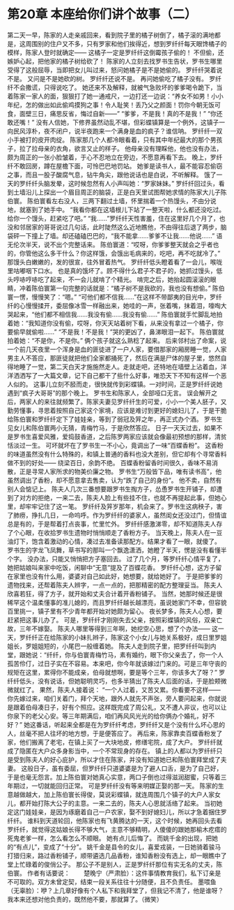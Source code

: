 # 第20章 本座给你们讲个故事（二）
第二天一早，陈家的人走亲戚回来，看到院子里的橘子树倒了，橘子滚的满地都是，这周围别的住户又不多，只有罗家和他们挨得近，想到罗纤纤每天眼馋橘子的模样，陈家人登时就确定——
这橘子一定是罗纤纤这倒霉孩子偷的！
不但偷，还嫉妒心起，把他家的橘子树给砍了！
陈家的人立刻去找罗书生告状，罗书生哪里受得了这般屈辱，当即把女儿叫过来，怒问她橘子是不是她偷的。
罗纤纤哭着说不是。
又问是不是她砍的树。
罗纤纤还说不是。
再问她偷吃了橘子没有。
罗纤纤不会撒谎，只得说吃了。
她还来不及解释，就被气急败坏的爹爹喝令跪下，当着陈家一家人的面，狠狠打了她一通戒尺，一边打还一边说：“养女不如男！小小年纪，怎的做出如此偷鸡摸狗之事！令人耻笑！丢乃父之颜面！罚你今朝无饭可食，面壁三日，痛思反省，悔过自新——”
“爹爹，不是我！真的不是我！”
“你还敢还嘴！”
没有人信她，下修界虽然动乱不堪，但彩蝶镇算是一个例外，这镇子一向民风淳朴，夜不闭户，说半夜跑来一个满身是血的疯子？谁信呐。
罗纤纤一双小手被打的皮开肉绽。
陈家那几个人都冷眼看着，只有其中年纪最大的那个男孩子，拉了拉母亲的衣角，欲言又止的样子。
他母亲没有理睬他，他也没有办法，颇为周正的一张小脸皱着，于心不忍地立在旁边，不愿意再看下去。
晚上，罗纤纤不敢回房，蹲在屋檐下面，可怜巴巴地罚站。
她爹是读书人，最不能容忍偷窃之事，而且一股子酸腐气息，钻牛角尖，跟他说话也是白说，不听解释。
饿了一天的罗纤纤头脑发晕，这时候忽然有人小声叫她：“罗家妹妹。”
罗纤纤回过头，看到土墙沿儿上探出一个眉目周正的脑袋，正是白天里试图帮她求情的陈家大儿子陈伯寰。
陈伯寰看左右没人，三两下翻过土墙，怀里揣着一个热馒头，不由分说地，就塞到了她手中。
“我看你都在这墙根儿下站了一整天啦，什么都还没吃过。给你一个馒头，赶紧吃了吧。”
“我……”罗纤纤天性害羞，住在这里好几个月了，也没和邻居家的哥哥说过几句话，此时陡然这么近地瞧他，不由得往后退了两步，脑袋砰一下撞上了墙。却还磕磕巴巴的，“我不能拿……爹爹不让我……他说……”
语无伦次半天，说不出个完整话来。
陈伯寰道：“哎呀，你爹爹整天就会之乎者也的，你管他这么多干什么？你这样饿，会饿出毛病来的，吃吧，再不吃就冷了。”
那馒头白嫩嫩的，发的很宣，往外冒着热气。
罗纤纤低头瞪着看了一会儿，喉咙里咕嘟咽下口水。
也是真的饿坏了。顾不得什么君子不君子的，她抓过馒头，低头哼哧哼哧吃了起来，不一会儿就啃了个精光。
啃完之后，她抬起圆滚滚的眼睛，冲着陈伯寰第一句完整的话就是：“橘子树不是我砍的，我也没有想偷。”
陈伯寰一愣，慢慢笑了：“嗯。”
“可他们都不信我……”在这样不带鄙夷的目光中，罗纤纤的心慢慢揉开，委屈像冰雪一样融出来，她哇的一声，张着嘴，抹着泪，嚎啕大哭起来，“他们都不相信我……我没有偷……我没有偷……”
陈伯寰就手忙脚乱地拍着她：“我知道你没有偷，哎呀，你天天站着树下看，从来没有拿过一个橘子，你要偷早就偷啦……”
“不是我！不是我！”哭的更凶了，鼻涕眼泪一起下。
陈伯寰就拍着她：“不是你，不是你。”
俩个孩子就这么熟稔了起来。
后来邻村出了命案，说一个前几天夜里一个浑身是血的匪徒进了一户人家，要借那家的厢房睡一觉，人家男主人不答应，那匪徒就把他们全家都捅死了，然后在满是尸体的屋子里，悠然自得地睡了一觉，第二天白天才施施然走人。走就走吧，还特地在墙壁上沾着血，洋洋洒洒写了一大篇文章，记下自己都干了些什么好事，唯恐天下不知有这样一个恶人似的。
这事儿立刻不胫而走，很快就传到彩蝶镇。一对时间，正是罗纤纤说她遇到“疯子大哥哥”的那个晚上。
罗书生和陈家人，全部哑口无言。
误会解开之后，两家人的来往就频繁了。陈家夫妻见罗纤纤生的可爱，小小一个美人胚子，又勤劳懂事，寻思着按照自己家这个家境，应该是难讨到更好的媳妇儿了，于是干脆给陈伯寰和罗纤纤定下了娃娃亲，等到了弱冠及笄之年，再正式办个酒。
罗书生见女儿和陈伯寰两小无猜，青梅竹马，于是欣然答应。
日子一天天过去，如果不是罗书生喜爱风雅，爱捣鼓香道，之后陈罗两家应该就会像最初预想的那样，清贫恬淡过一生。
可坏就坏在了罗书生一不小心，竟调出了一味“百蝶香粉”。
这香粉的味道虽然没有什么特殊的，和镇上普通的香料也没大差别，但它却有个寻常香料做不到的好处——
绕梁百日，余韵不绝。
百蝶香粉留香时间很久，香味不易消散，正是寻常人家所求的物美价廉之物。
罗书生“万般皆下品，唯有读书高”，他虽然调出了香粉，却不愿意拿去售卖，认为“跌了自己的身份”。
他不卖，自然有别人会惦记上。
陈夫人几次三番想要跟罗书生掏方子，怂恿罗书生开铺子，却遭到了对方的拒绝，一来二去，陈夫人脸上有些挂不住，也就不再提起此事，但她心里，却牢牢记住了这一笔。
罗纤纤及笄岁那年，机会来了。罗书生这病秧子，害了肺痨，挣扎几日，一命呜呼。作为罗纤纤的婆家人，虽然闺女还没过门，但情谊总是有的，于是帮着打点丧事，忙里忙外。
罗纤纤感激涕零，却不知道陈夫人存了个心眼，在收拾罗书生遗物时悄悄顺走了香粉方子。
当天晚上，陈夫人在一豆油灯下，饱含着激动的心情，凑过去准备读那配方。结果才看了一眼，就傻了。
罗书生的字龙飞凤舞，草书写的那叫一个飘逸潇洒，她瞪了半天，愣是没有看懂半个字。
没办法，只能又悄悄把方子塞回去。
过了几个月，等罗纤纤心情平复了，她把姑娘叫来家中吃饭，闲聊中“无意”提及了百蝶花香。
罗纤纤心想，这方子留在家里也没有什么用，婆婆对自己如此好，她想要，就给她好了。
于是把爹爹的遗物找来，还帮着陈夫人辨字，一点一点的，把那精密的配方整理妥当。
陈夫人欣喜若狂，得了方子，就开始和丈夫合计着开香粉铺子。
当然，她那时候还是很稀罕这个温柔懂事的准儿媳的，而且罗纤纤越长越漂亮，虽说她家门不幸，但容貌百里挑一，镇子里有不少青年都开始对她颇为留心。
夜长梦多，陈夫人心想，要赶紧把这事儿办了。
可是，罗纤纤才刚刚失去父亲，按照彩蝶镇的风俗，双亲亡故，三年不嫁娶。
陈夫人哪里等得到三年啊，她挖空心思，想了个办法——
这一天，罗纤纤正在给陈家的小妹扎辫子，陈家这个小女儿与她关系极好，成日里罗姐姐长，罗姐姐短的，小尾巴一般缠着她。
陈夫人走到院子里，把罗纤纤叫到内堂，跟她说：“纤纤，你与伯寰青梅竹马，素有婚约，眼下你父亲去了，你一个人孤苦伶仃，过日子实在不容易。本来吧，你今年就该嫁过门来的。可是三年守丧的规矩在这里，累得你不能成亲，伯母就想啊，要是等个三年，你该多大了呀？”
罗纤纤低头，没有说话，但她聪明灵巧，也多半猜出了陈夫人后面的话，于是脸颊微微就红了。
果然，陈夫人接着说：
“一个人过着，又苦又累。你看要不这样——你先嫁过来，咱们关着门，拜个天地，跟外人就先不声张，旁人要问起来，你就说是跟着伯母凑日子，好有个照应。这样既完成了周公礼，又不遭人非议，也可以让你泉下的老父心安。等三年期满后，咱们再风风光光的给你俩办个婚礼，好不好？”
她这番话，听起来全都是在为罗纤纤考虑，罗纤纤又是个没有什么坏心思的人，丝毫不把人往坏的地方想，于是便答应了。
再后来，陈家靠卖百蝶香粉发了家，他们搬离了老宅，在镇上买了一大块地皮，修缮宅院，成了大户。
罗纤纤就成了隐匿在大户众多身影当中，一个不常现身的存在。
镇上的人都以为罗纤纤只是受到陈夫人的好心庇护，所以才住在陈家，并没有知道她已和陈伯寰拜堂成了夫妻。
这般日子，虽有委屈，但罗纤纤只道婆婆是为了避人口舌，是为了自己好，于是也毫无怨言。加上陈伯寰对她真心实意，两口子倒也过得滋润甜蜜，只等着三年期过，一切就能回归正常。
可是罗纤纤没有等来明媒正娶的那一天。
陈家的生意越做越大，加上陈伯寰长得俊，莫说彩蝶镇，就连周围几个镇子的大户人家女儿，都开始打陈大公子的主意。一来二去的，陈夫人心思就活络了起来。
当初她定这门娃娃亲，是因为琢磨着自己一户农家，娶不到好媳妇儿，所以才急着捆住罗纤纤。
谁料到天道轮回，他陈家也有飞黄腾达的一天，这个时候，她再回头去看罗纤纤，就觉得这姑娘长得不够大气，主意不够精明，人傻傻的跟她那榆木疙瘩的死鬼老爹一样，怎么看怎么不顺眼。
她有点儿后悔了。
而姚千金的出现，把她的“有点儿”，变成了“十分”。
姚千金是县令的女儿，喜爱戎装，一日她骑着骏马打猎归来，路过香粉铺子，顺带遴选几品香粉，谁知香粉没有选上，却一眼瞧中了堂上忙碌着的俊俏公子。
那公子不是别人，正是罗纤纤那位有实无名的丈夫，陈伯寰。
作者有话要说：　　
楚晚宁（严肃脸）：这件事情教育我们，私下订亲是不可取的。双方未曾定契，结束一段关系往往十分随便，且不负责任。
墨喂鱼（无辜脸）：咿？上几章好像有个人私下和我拜堂了，但我记不清了，他是谁呀？我本来还想对他负责的，既然他不要，那就算了。（微笑）
